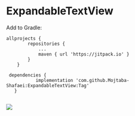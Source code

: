 # ExpandableTextView


Add to Gradle:  
```
allprojects {
		repositories {
			...
			maven { url 'https://jitpack.io' }
		}
	}
 ```
 
 ```
  dependencies {
	        implementation 'com.github.Mojtaba-Shafaei:ExpandableTextView:Tag'
	}
  
  ```
[![](https://jitpack.io/v/Mojtaba-Shafaei/ExpandableTextView.svg)](https://jitpack.io/#Mojtaba-Shafaei/ExpandableTextView)
